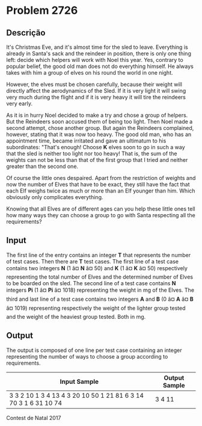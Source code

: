 # Problem 2726

Descrição
----------

It's Christmas Eve, and it's almost time for the sled to leave. Everything is already in Santa's sack and the reindeer in position, there is only one thing left: decide which helpers will work with Noel this year. Yes, contrary to popular belief, the good old man does not do everything himself. He always takes with him a group of elves on his round the world in one night.

However, the elves must be chosen carefully, because their weight will directly affect the aerodynamics of the Sled. If it is very light it will swing very much during the flight and if it is very heavy it will tire the reindeers very early.

As it is in hurry Noel decided to make a try and chose a group of helpers. But the Reindeers soon accused them of being too light. Then Noel made a second attempt, chose another group. But again the Reindeers complained, however, stating that it was now too heavy. The good old man, who has an appointment time, became irritated and gave an ultimatum to his subordinates: "That's enough! Choose **K** elves soon to go in such a way that the sled is neither too light nor too heavy! That is, the sum of the weights can not be less than that of the first group that I tried and neither greater than the second one.

Of course the little ones despaired. Apart from the restriction of weights and now the number of Elves that have to be exact, they still have the fact that each Elf weighs twice as much or more than an Elf younger than him. Which obviously only complicates everything.

Knowing that all Elves are of different ages can you help these little ones tell how many ways they can choose a group to go with Santa respecting all the requirements?

Input
-----

The first line of the entry contains an integer **T** that represents the number of test cases. Then there are **T** test cases. The first line of a test case contains two integers **N** (1 â¤ **N** â¤ 50) and **K** (1 â¤ **K** â¤ 50) respectively representing the total number of Elves and the determined number of Elves to be boarded on the sled. The second line of a test case contains **N** integers **Pi** (1 â¤ **Pi** â¤ 1018) representing the weight in mg of the Elves. The third and last line of a test case contains two integers **A** and **B** (0 â¤ **A** â¤ **B** â¤ 1019) representing respectively the weight of the lighter group tested and the weight of the heaviest group tested. Both in mg.

Output
------

The output is composed of one line per test case containing an integer representing the number of ways to choose a group according to requirements.


| Input Sample | Output Sample |
| --- | --- |
| 3 3 2 10 1 3 4 13 4 3 20 10 50 1 21 81 6 3 14 70 3 1 6 31 10 74 | 3  4  11 |

Contest de Natal 2017

